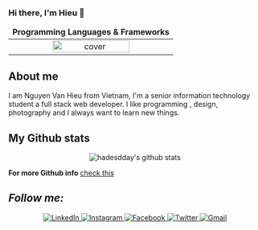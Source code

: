 ### Hi there, I'm Hieu 👋
<table>
  <thead>
    <tr>
      <td align="center">
        <span><strong>Programming Languages & Frameworks</strong></span>
      </td>
    </tr>
  </thead>
  
  <tbody>
    <tr>
      <td align="center">
        <img width="70%" src="https://github.com/oussamabouchikhi/oussamabouchikhi/blob/master/assets/skills.png" alt="cover" />
      </td>
    </tr>
  </tbody>
  
</table>
</div>

## About me
I am Nguyen Van Hieu from Vietnam, I'm a senior information technology student a full stack web developer. I like programming , design, photography and I always want to learn new things.

## My Github stats
<p align='center'>
  <img align="center" src="https://github-readme-stats.vercel.app/api?username=hadesdday&bg_color=071A2C&icon_color=4194FD&show_icons=true&count_private=true&theme=tokyonight&line_height=27&text_color=FFFFFF" alt="hadesdday's github stats"/>
</p>

<p>
  <b>For more Github info </b>
  <a href="https://gitprofilee.netlify.app/user?id=hadesdday">check this</a>
</p>

<h2><i>Follow me:</i></h2>
<div  align="center">

  <a href="https://www.linkedin.com/in/hadesdday/" target="_blank">
    <img src="https://img.shields.io/badge/LinkedIn-%230077B5.svg?&style=flat-square&logo=linkedin&logoColor=white&color=071A2C" alt="LinkedIn">
  </a>
  <a href="https://www.instagram.com/hill.vng/" target="_blank">
    <img src="https://img.shields.io/badge/Instagram-%23E4405F.svg?&style=flat-square&logo=instagram&logoColor=white&color=071A2C" alt="Instagram">
  </a>
  <a href="https://www.facebook.com/hill.vng" target="_blank">
    <img src="https://img.shields.io/badge/Facebook-%231877F2.svg?&style=flat-square&logo=facebook&logoColor=white&color=071A2C" alt="Facebook">
  </a>

 <a href="https://twitter.com/hill.vng/" target="_blank">
    <img src="https://img.shields.io/badge/Twitter-%231877F2.svg?&style=flat-square&logo=twitter&logoColor=white&color=071A2C" alt="Twitter">
  </a>
   <a href="mailto:ngvhieu27801@gmail.com" mailto="ngvhieu27801@gmail.com" target="_blank">
    <img src="https://img.shields.io/badge/Gmail-%231877F2.svg?&style=flat-square&logo=gmail&logoColor=white&color=071A2C" alt="Gmail">
  </a>
</div>



